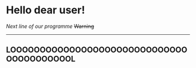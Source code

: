 # Hello dear user!
*Next line of our programme*
~~Warning~~
****
## LOOOOOOOOOOOOOOOOOOOOOOOOOOOOOOOOOOOOOOOOOL ##
